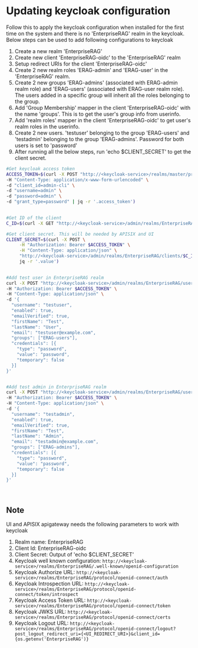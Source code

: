 # Updating keycloak configuration
Follow this to apply the keycloak configuration when installed for the first time on the system and there is no 'EnterpriseRAG' realm in the keycloak.
</br>Below steps can be used to add following configurations to keycloak

1. Create a new realm 'EnterpriseRAG'
2. Create new client 'EnterpriseRAG-oidc' to the 'EnterpriseRAG' realm
3. Setup redirect URIs for the client 'EnterpriseRAG-oidc'
4. Create 2 new realm roles 'ERAG-admin' and 'ERAG-user' in the 'EnterpriseRAG' realm.
5. Create 2 new groups 'ERAG-admins' (associated with ERAG-admin realm role) and 'ERAG-users' (associated with ERAG-user realm role). The users added in a specific group will inherit all the roles belonging to the group. 
6. Add 'Group Membership' mapper in the client 'EnterpriseRAG-oidc' with the name 'groups'. This is to get the user's group info from userinfo.
7. Add 'realm roles' mapper in the client 'EnterpriseRAG-oidc' to get user's realm roles in the userinfo.
8. Create 2 new users. 'testuser' belonging to the group 'ERAG-users' and 'testadmin' belonging to the group 'ERAG-admins'. Password for both users is set to 'password'
9. After running all the below steps, run 'echo $CLIENT_SECRET' to get the client secret.

```sh
#Get keycloak access token
ACCESS_TOKEN=$(curl -X POST "http://<keycloak-service>/realms/master/protocol/openid-connect/token" \
-H "Content-Type: application/x-www-form-urlencoded" \
-d "client_id=admin-cli" \
-d "username=admin" \
-d "password=admin" \
-d "grant_type=password" | jq -r '.access_token')

	 
#Get ID of the client 
C_ID=$(curl -X GET "http://<keycloak-service>/admin/realms/EnterpriseRAG/clients" -H "Authorization: Bearer $ACCESS_TOKEN" -H "Accept: application/json" | jq -r --arg key "clientId" --arg value "EnterpriseRAG-oidc" '.[] | select(.[$key] == $value)' | jq -r '.id')

#Get client secret. This will be needed by APISIX and UI
CLIENT_SECRET=$(curl -X POST \
     -H "Authorization: Bearer $ACCESS_TOKEN" \
     -H "Content-Type: application/json" \
     "http://<keycloak-service>/admin/realms/EnterpriseRAG/clients/$C_ID/client-secret" | \
     jq -r '.value')

	 
#Add test user in EnterpriseRAG realm
curl -X POST "http://<keycloak-service>/admin/realms/EnterpriseRAG/users" \
-H "Authorization: Bearer $ACCESS_TOKEN" \
-H "Content-Type: application/json" \
-d '{
  "username": "testuser",
  "enabled": true,
  "emailVerified": true,
  "firstName": "Test",
  "lastName": "User",
  "email": "testuser@example.com",
  "groups": ["ERAG-users"],
  "credentials": [{
    "type": "password",
    "value": "password",
    "temporary": false
  }]
}'


#Add test admin in EnterpriseRAG realm
curl -X POST "http://<keycloak-service>/admin/realms/EnterpriseRAG/users" \
-H "Authorization: Bearer $ACCESS_TOKEN" \
-H "Content-Type: application/json" \
-d '{
  "username": "testadmin",
  "enabled": true,
  "emailVerified": true,
  "firstName": "Test",
  "lastName": "Admin",
  "email": "testadmin@example.com",
  "groups": ["ERAG-admins"],
  "credentials": [{
    "type": "password",
    "value": "password",
    "temporary": false
  }]
}'
```

</br>

## Note

UI and APISIX apigateway needs the following parameters to work with keycloak
1. Realm name: EnterpriseRAG
2. Client Id: EnterpriseRAG-oidc
3. Client Secret: Output of 'echo $CLIENT_SECRET'
4. Keycloak well known configuration: `http://<keycloak-service>/realms/EnterpriseRAG/.well-known/openid-configuration`
5. Keycloak Authorize URL: `http://<keycloak-service>/realms/EnterpriseRAG/protocol/openid-connect/auth`
6. Keycloak Introspection URL: `http://<keycloak-service>/realms/EnterpriseRAG/protocol/openid-connect/token/introspect`
7. Keycloak Access Token URL: `http://<keycloak-service>/realms/EnterpriseRAG/protocol/openid-connect/token`
8. Keycloak JWKS URL: `http://<keycloak-service>/realms/EnterpriseRAG/protocol/openid-connect/certs`
9. Keycloak Logout URL: `http://<keycloak-service>/realms/EnterpriseRAG/protocol/openid-connect/logout?post_logout_redirect_uri={<UI_REDIRECT_URI>}&client_id={os.getenv('EnterpriseRAG')}`
